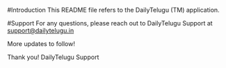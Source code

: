 #Introduction
This README file refers to the DailyTelugu (TM) application.

#Support
For any questions, please reach out to DailyTelugu Support at support@dailytelugu.in

More updates to follow!

Thank you!
DailyTelugu Support
